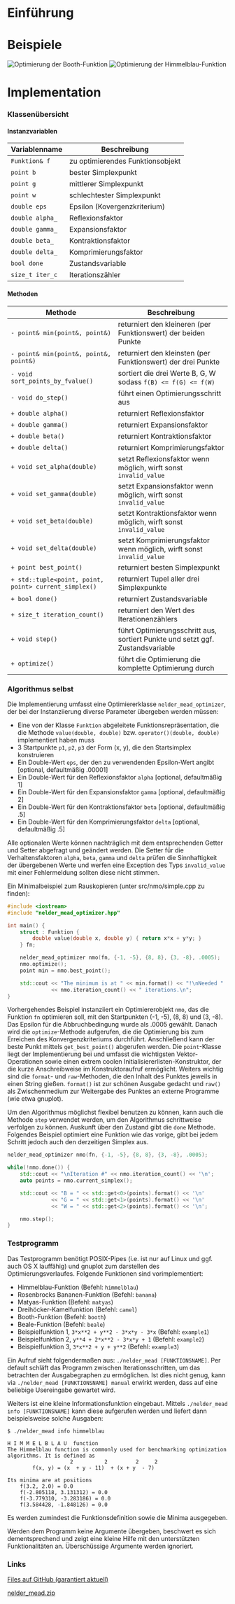# Einführung

# Beispiele

![Optimierung der Booth-Funktion](img/nmo/booth.gif "Booth Funktion")
![Optimierung der Himmelblau-Funktion](img/nmo/himmelblau.gif "Himmelblau Funktion")

# Implementation

### Klassenübersicht

#### Instanzvariablen

| Variablenname   | Beschreibung                     |
| --------------- | -------------------------------- |
| `Funktion& f`   | zu optimierendes Funktionsobjekt |
| `point b`       | bester Simplexpunkt              |
| `point g`       | mittlerer Simplexpunkt           |
| `point w`       | schlechtester Simplexpunkt       |
| `double eps`    | Epsilon (Kovergenzkriterium)     |
| `double alpha_` | Reflexionsfaktor                 |
| `double gamma_` | Expansionsfaktor                 |
| `double beta_`  | Kontraktionsfaktor               |
| `double delta_` | Komprimierungsfaktor             |
| `bool done`     | Zustandsvariable                 |
| `size_t iter_c` | Iterationszähler                 |

#### Methoden

| Methode                                               | Beschreibung                                                                   |
| ------------------------------------------------------| ------------------------------------------------------------------------------ |
| `- point& min(point&, point&)`                        | returniert den kleineren (per Funktionswert) der beiden Punkte                 |
| `- point& min(point&, point&, point&)`                | returniert den kleinsten (per Funktionswert) der drei Punkte                   |
| `- void sort_points_by_fvalue()`                      | sortiert die drei Werte B, G, W sodass `f(B) <= f(G) <= f(W)`                  |
| `- void do_step()`                                    | führt einen Optimierungsschritt aus                                            |
| `+ double alpha()`                                    | returniert Reflexionsfaktor                                                    |
| `+ double gamma()`                                    | returniert Expansionsfaktor                                                    |
| `+ double beta()`                                     | returniert Kontraktionsfaktor                                                  |
| `+ double delta()`                                    | returniert Komprimierungsfaktor                                                |
| `+ void set_alpha(double)`                            | setzt Reflexionsfaktor wenn möglich, wirft sonst `invalid_value`               |
| `+ void set_gamma(double)`                            | setzt Expansionsfaktor wenn möglich, wirft sonst `invalid_value`               |
| `+ void set_beta(double)`                             | setzt Kontraktionsfaktor wenn möglich, wirft sonst `invalid_value`             |
| `+ void set_delta(double)`                            | setzt Komprimierungsfaktor wenn möglich, wirft sonst `invalid_value`           |
| `+ point best_point()`                                | returniert besten Simplexpunkt                                                 |
| `+ std::tuple<point, point, point> current_simplex()` | returniert Tupel aller drei Simplexpunkte                                      |
| `+ bool done()`                                       | returniert Zustandsvariable                                                    |
| `+ size_t iteration_count()`                          | returniert den Wert des Iterationenzählers                                     |
| `+ void step()`                                       | führt Optimierungsschritt aus, sortiert Punkte und setzt ggf. Zustandsvariable |
| `+ optimize()`                                        | führt die Optimierung die komplette Optimierung durch                          |

### Algorithmus selbst

Die Implementierung umfasst eine Optimiererklasse `nelder_mead_optimizer`, der bei
der Instanziierung diverse Parameter übergeben werden müssen:

* Eine von der Klasse `Funktion` abgeleitete Funktionsrepräsentation, die die
  Methode `value(double, double)` bzw. `operator()(double, double)` implementiert
  haben muss
* 3 Startpunkte `p1`, `p2`, `p3` der Form (x, y), die den Startsimplex konstruieren
* Ein Double-Wert `eps`, der den zu verwendenden Epsilon-Wert angibt [optional,
  defaultmäßig .00001]
* Ein Double-Wert für den Reflexionsfaktor `alpha` [optional, defaultmäßig 1]
* Ein Double-Wert für den Expansionsfaktor `gamma` [optional, defaultmäßig 2]
* Ein Double-Wert für den Kontraktionsfaktor `beta` [optional, defaultmäßig .5]
* Ein Double-Wert für den Komprimierungsfaktor `delta` [optional, defaultmäßig .5]

Alle optionalen Werte können nachträglich mit dem entsprechenden Getter und
Setter abgefragt und geändert werden. Die Setter für die Verhaltensfaktoren
`alpha`, `beta`, `gamma` und `delta` prüfen die Sinnhaftigkeit der übergebenen
Werte und werfen eine Exception des Typs `invalid_value` mit einer
Fehlermeldung sollten diese nicht stimmen.

Ein Minimalbeispiel zum Rauskopieren (unter src/nmo/simple.cpp zu finden):

```c++
#include <iostream>
#include "nelder_mead_optimizer.hpp"

int main() {
    struct : Funktion {
        double value(double x, double y) { return x*x + y*y; }
    } fn;

    nelder_mead_optimizer nmo(fn, {-1, -5}, {8, 8}, {3, -8}, .0005);
    nmo.optimize();
    point min = nmo.best_point();

    std::cout << "The minimum is at " << min.format() << "!\nNeeded "
              << nmo.iteration_count() << " iterations.\n";
}
```

Vorhergehendes Beispiel instanziiert ein Optimiererobjekt `nmo`, das die
Funktion `fn` optimieren soll, mit den Startpunkten (-1, -5), (8, 8) und (3,
-8). Das Epsilon für die Abbruchbedingung wurde als .0005 gewählt. Danach wird
die `optimize`-Methode aufgerufen, die die Optimierung bis zum Erreichen des
Konvergenzkriteriums durchführt. Anschließend kann der beste Punkt mittels
`get_best_point()` abgerufen werden. Die `point`-Klasse liegt der
Implementierung bei und umfasst die wichtigsten Vektor-Operationen sowie einen
extrem coolen Initialisiererlisten-Konstruktor, der die kurze Anschreibweise im
Konstruktoraufruf ermöglicht. Weiters wichtig sind die `format`- und
`raw`-Methoden, die den Inhalt des Punktes jeweils in einen String gießen.
`format()` ist zur schönen Ausgabe gedacht und `raw()` als Zwischenmedium zur
Weitergabe des Punktes an externe Programme (wie etwa gnuplot).

Um den Algorithmus möglichst flexibel benutzen zu können, kann auch die Methode
`step` verwendet werden, um den Algorithmus schrittweise verfolgen zu können.
Auskunft über den Zustand gibt die `done` Methode. Folgendes Beispiel optimiert
eine Funktion wie das vorige, gibt bei jedem Schritt jedoch auch den
derzeitigen Simplex aus.

```c++
nelder_mead_optimizer nmo(fn, {-1, -5}, {8, 8}, {3, -8}, .0005);

while(!nmo.done()) {
    std::cout << "\nIteration #" << nmo.iteration_count() << '\n';
    auto points = nmo.current_simplex();

    std::cout << "B = " << std::get<0>(points).format() << '\n'
              << "G = " << std::get<1>(points).format() << '\n'
              << "W = " << std::get<2>(points).format() << '\n';

    nmo.step();
}
```

### Testprogramm

Das Testprogramm benötigt POSIX-Pipes (i.e. ist nur auf Linux und ggf. auch OS
X lauffähig) und gnuplot zum darstellen des Optimierungsverlaufes. Folgende
Funktionen sind vorimplementiert:

* Himmelblau-Funktion (Befehl: `himmelblau`)
* Rosenbrocks Bananen-Funktion (Befehl: `banana`)
* Matyas-Funktion (Befehl: `matyas`)
* Dreihöcker-Kamelfunktion (Befehl: `camel`)
* Booth-Funktion (Befehl: `booth`)
* Beale-Funktion (Befehl: `beale`)
* Beispielfunktion 1, `3*x**2 + y**2 - 3*x*y - 3*x` (Befehl: `example1`)
* Beispielfunktion 2, `y**4 + 2*x**2 - 3*x*y + 1` (Befehl: `example2`)
* Beispielfunktion 3, `3*x**2 + y + y**2` (Befehl: `example3`)

Ein Aufruf sieht folgendermaßen aus: `./nelder_mead [FUNKTIONSNAME]`. Per
default schläft das Programm zwischen Iterationsschritten, um das betrachten
der Ausgabegraphen zu ermöglichen. Ist dies nicht genug, kann via
`./nelder_mead [FUNKTIONSNAME] manual` erwirkt werden, dass auf eine beliebige
Usereingabe gewartet wird.

Weiters ist eine kleine Informationsfunktion eingebaut. Mittels `./nelder_mead
info [FUNKTIONSNAME]` kann diese aufgerufen werden und liefert dann
beispielsweise solche Ausgaben:

```
$ ./nelder_mead info himmelblau

H I M M E L B L A U  function
The Himmelblau function is commonly used for benchmarking optimization
algorithms. It is defined as
                    2          2         2     2
        f(x, y) = (x  + y - 11)  + (x + y  - 7)

Its minima are at positions
    f(3.2, 2.0) = 0.0
    f(-2.805118, 3.131312) = 0.0
    f(-3.779310, -3.283186) = 0.0
    f(3.584428, -1.848126) = 0.0
```
Es werden zumindest die Funktionsdefinition sowie die Minima ausgegeben.

Werden dem Programm keine Argumente übergeben, beschwert es sich
dementsprechend und zeigt eine kleine Hilfe mit den unterstützten
Funktionalitäten an. Überschüssige Argumente werden ignoriert.

### Links

[Files auf GitHub (garantiert aktuell)](https://github.com/burnoutberni/univie-ops/tree/master/src/nelder_mead)

[nelder_mead.zip](https://github.com/burnoutberni/univie-ops/blob/master/src/nelder_mead.zip?raw=true)
